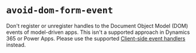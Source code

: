 # `avoid-dom-form-event`
Don't register or unregister handles to the Document Object Model (DOM) events of model-driven apps. This isn't a supported approach in Dynamics 365 or Power Apps. Please use the supported [Client-side event handlers](https://docs.microsoft.com/power-apps/developer/model-driven-apps/clientapi/reference/events) instead.